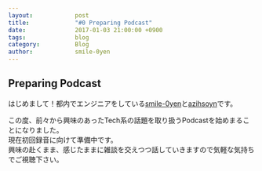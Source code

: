 ```yaml
---
layout:            post
title:             "#0 Preparing Podcast"
date:              2017-01-03 21:00:00 +0900
tags:              blog
category:          Blog
author:            smile-0yen
---
```


## Preparing Podcast
はじめまして！都内でエンジニアをしている[smile-0yen](https://github.com/smile-0yen)と[azihsoyn](https://github.com/azihsoyn)です。  

この度、前々から興味のあったTech系の話題を取り扱うPodcastを始めまることになりました。  
現在初回録音に向けて準備中です。  
興味の赴くまま、感じたままに雑談を交えつつ話していきますので気軽な気持ちでご視聴下さい。
